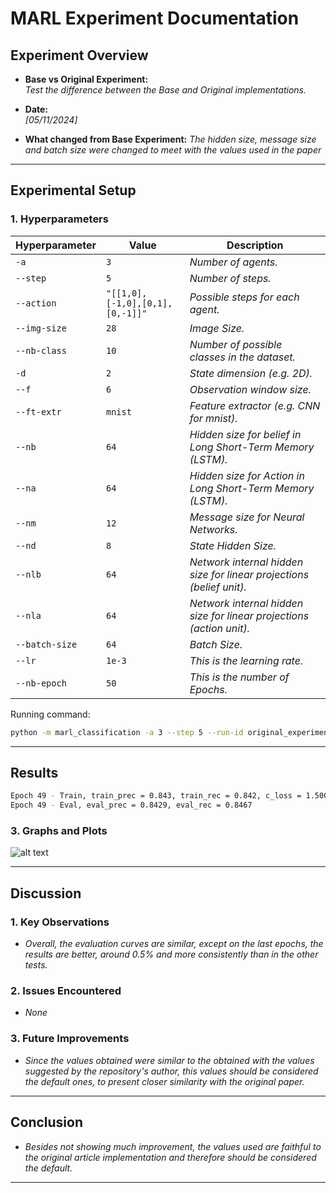 # MARL Experiment Documentation

## Experiment Overview

- **Base vs Original Experiment:**  
  *Test the difference between the Base and Original implementations.*

- **Date:**  
  *[05/11/2024]*

- **What changed from Base Experiment:**
  *The hidden size, message size and batch size were changed to meet with the values used in the paper*

---

## Experimental Setup

### 1. Hyperparameters

| Hyperparameter | Value                           | Description                                                          |
| -------------- | ------------------------------- | -------------------------------------------------------------------- |
| `-a`           | `3`                             | *Number of agents.*                                                  |
| `--step`       | `5`                             | *Number of steps.*                                                   |
| `--action`     | `"[[1,0],[-1,0],[0,1],[0,-1]]"` | *Possible steps for each agent.*                                     |
| `--img-size`   | `28`                            | *Image Size.*                                                        |
| `--nb-class`   | `10`                            | *Number of possible classes in the dataset.*                         |
| `-d`           | `2`                             | *State dimension (e.g. 2D).*                                         |
| `--f`          | `6`                             | *Observation window size.*                                           |
| `--ft-extr`    | `mnist`                         | *Feature extractor (e.g. CNN for mnist).*                            |
| `--nb`         | `64`                            | *Hidden size for belief in Long Short-Term Memory (LSTM).*           |
| `--na`         | `64`                            | *Hidden size for Action in Long Short-Term Memory (LSTM).*           |
| `--nm`         | `12`                            | *Message size for Neural Networks.*                                  |
| `--nd`         | `8`                             | *State Hidden Size.*                                                 |
| `--nlb`        | `64`                            | *Network internal hidden size for linear projections (belief unit).* |
| `--nla`        | `64`                            | *Network internal hidden size for linear projections (action unit).* |
| `--batch-size` | `64`                            | *Batch Size.*                                                        |
| `--lr`         | `1e-3`                          | *This is the learning rate.*                                         |
| `--nb-epoch`   | `50`                            | *This is the number of Epochs.*                                      |

Running command:
```bash
python -m marl_classification -a 3 --step 5 --run-id original_experiment train --action "[[1,0],[-1,0],[0,1],[0,-1]]" --img-size 28 --nb-class 10 -d 2 --f 6 --ft-extr mnist --nb 64 --na 64 --nm 12 --nd 64 --nlb 64 --nla 64 --batch-size 64 --lr 1e-3 --nb-epoch 50 -o ./out/mnist_original
```

---

## Results

```bash
Epoch 49 - Train, train_prec = 0.843, train_rec = 0.842, c_loss = 1.500, a_loss = 1.482, error = 0.498, path = -1.009:
Epoch 49 - Eval, eval_prec = 0.8429, eval_rec = 0.8467
```

### 3. Graphs and Plots

![alt text](img/number_of_neurons.png.png)

---

## Discussion

### 1. Key Observations

- *Overall, the evaluation curves are similar, except on the last epochs, the results are better, around 0.5% and more consistently than in the other tests.*

### 2. Issues Encountered

- *None*

### 3. Future Improvements

- *Since the values obtained were similar to the obtained with the values suggested by the repository's author, this values should be considered the default ones, to present closer similarity with the original paper.*

---

## Conclusion

- *Besides not showing much improvement, the values used are faithful to the original article implementation and therefore should be considered the default.*

---